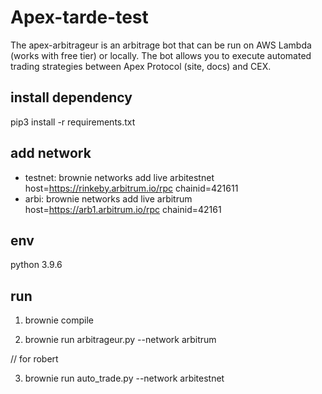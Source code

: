 # Apex-tarde-test

The apex-arbitrageur is an arbitrage bot that can be run on AWS Lambda (works with free tier) or locally. The bot allows you to execute automated trading strategies between Apex Protocol (site, docs) and  CEX.
## install dependency
 pip3 install -r requirements.txt

## add network
 - testnet: brownie networks add live arbitestnet host=https://rinkeby.arbitrum.io/rpc chainid=421611
 -  arbi: brownie networks add live arbitrum host=https://arb1.arbitrum.io/rpc chainid=42161


## env
 python  3.9.6

## run 
1. brownie compile

2. brownie run arbitrageur.py --network arbitrum

 
  // for robert  

3. brownie run auto_trade.py --network arbitestnet 


